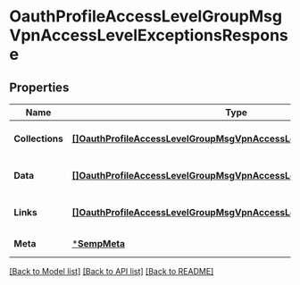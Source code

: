 # OauthProfileAccessLevelGroupMsgVpnAccessLevelExceptionsResponse

## Properties
Name | Type | Description | Notes
------------ | ------------- | ------------- | -------------
**Collections** | [**[]OauthProfileAccessLevelGroupMsgVpnAccessLevelExceptionCollections**](OauthProfileAccessLevelGroupMsgVpnAccessLevelExceptionCollections.md) |  | [optional] [default to null]
**Data** | [**[]OauthProfileAccessLevelGroupMsgVpnAccessLevelException**](OauthProfileAccessLevelGroupMsgVpnAccessLevelException.md) |  | [optional] [default to null]
**Links** | [**[]OauthProfileAccessLevelGroupMsgVpnAccessLevelExceptionLinks**](OauthProfileAccessLevelGroupMsgVpnAccessLevelExceptionLinks.md) |  | [optional] [default to null]
**Meta** | [***SempMeta**](SempMeta.md) |  | [default to null]

[[Back to Model list]](../README.md#documentation-for-models) [[Back to API list]](../README.md#documentation-for-api-endpoints) [[Back to README]](../README.md)

